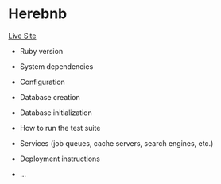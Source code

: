 # Herebnb 
[Live Site](https://herebnb.herokuapp.com/#/) 
  

* Ruby version

* System dependencies

* Configuration

* Database creation

* Database initialization

* How to run the test suite

* Services (job queues, cache servers, search engines, etc.)

* Deployment instructions

* ...
